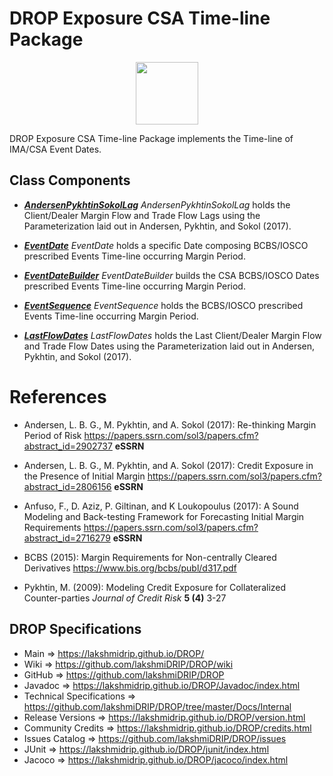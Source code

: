 # DROP Exposure CSA Time-line Package

<p align="center"><img src="https://github.com/lakshmiDRIP/DROP/blob/master/DRIP_Logo.gif?raw=true" width="100"></p>

DROP Exposure CSA Time-line Package implements the Time-line of IMA/CSA Event Dates.

## Class Components

 * [***AndersenPykhtinSokolLag***](https://github.com/lakshmiDRIP/DROP/tree/master/src/main/java/org/drip/exposure/csatimeline/AndersenPykhtinSokolLag.java)
 <i>AndersenPykhtinSokolLag</i> holds the Client/Dealer Margin Flow and Trade Flow Lags using the
 Parameterization laid out in Andersen, Pykhtin, and Sokol (2017).

 * [***EventDate***](https://github.com/lakshmiDRIP/DROP/tree/master/src/main/java/org/drip/exposure/csatimeline/EventDate.java)
 <i>EventDate</i> holds a specific Date composing BCBS/IOSCO prescribed Events Time-line occurring Margin
 Period.

 * [***EventDateBuilder***](https://github.com/lakshmiDRIP/DROP/tree/master/src/main/java/org/drip/exposure/csatimeline/EventDateBuilder.java)
 <i>EventDateBuilder</i> builds the CSA BCBS/IOSCO Dates prescribed Events Time-line occurring Margin Period.

 * [***EventSequence***](https://github.com/lakshmiDRIP/DROP/tree/master/src/main/java/org/drip/exposure/csatimeline/EventSequence.java)
 <i>EventSequence</i> holds the BCBS/IOSCO prescribed Events Time-line occurring Margin Period.

 * [***LastFlowDates***](https://github.com/lakshmiDRIP/DROP/tree/master/src/main/java/org/drip/exposure/csatimeline/LastFlowDates.java)
 <i>LastFlowDates</i> holds the Last Client/Dealer Margin Flow and Trade Flow Dates using the
 Parameterization laid out in Andersen, Pykhtin, and Sokol (2017).


# References

 * Andersen, L. B. G., M. Pykhtin, and A. Sokol (2017): Re-thinking Margin Period of Risk
 https://papers.ssrn.com/sol3/papers.cfm?abstract_id=2902737 <b>eSSRN</b>

 * Andersen, L. B. G., M. Pykhtin, and A. Sokol (2017): Credit Exposure in the Presence of Initial Margin
 https://papers.ssrn.com/sol3/papers.cfm?abstract_id=2806156 <b>eSSRN</b>

 * Anfuso, F., D. Aziz, P. Giltinan, and K Loukopoulus (2017): A Sound Modeling and Back-testing Framework
 for Forecasting Initial Margin Requirements
 https://papers.ssrn.com/sol3/papers.cfm?abstract_id=2716279 <b>eSSRN</b>

 * BCBS (2015): Margin Requirements for Non-centrally Cleared Derivatives
 https://www.bis.org/bcbs/publ/d317.pdf

 * Pykhtin, M. (2009): Modeling Credit Exposure for Collateralized Counter-parties <i>Journal of Credit
 Risk</i> <b>5 (4)</b> 3-27


## DROP Specifications

 * Main                     => https://lakshmidrip.github.io/DROP/
 * Wiki                     => https://github.com/lakshmiDRIP/DROP/wiki
 * GitHub                   => https://github.com/lakshmiDRIP/DROP
 * Javadoc                  => https://lakshmidrip.github.io/DROP/Javadoc/index.html
 * Technical Specifications => https://github.com/lakshmiDRIP/DROP/tree/master/Docs/Internal
 * Release Versions         => https://lakshmidrip.github.io/DROP/version.html
 * Community Credits        => https://lakshmidrip.github.io/DROP/credits.html
 * Issues Catalog           => https://github.com/lakshmiDRIP/DROP/issues
 * JUnit                    => https://lakshmidrip.github.io/DROP/junit/index.html
 * Jacoco                   => https://lakshmidrip.github.io/DROP/jacoco/index.html
